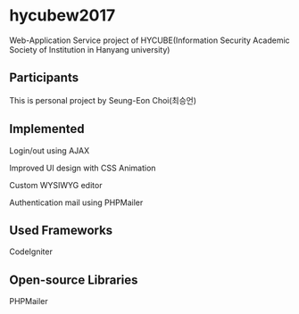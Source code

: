 # hycubew2017
Web-Application Service project of HYCUBE(Information Security Academic Society of Institution in Hanyang university)

## Participants
This is personal project by
Seung-Eon Choi(최승언)

## Implemented

Login/out using AJAX

Improved UI design with CSS Animation

Custom WYSIWYG editor

Authentication mail using PHPMailer

## Used Frameworks
CodeIgniter

## Open-source Libraries
PHPMailer
